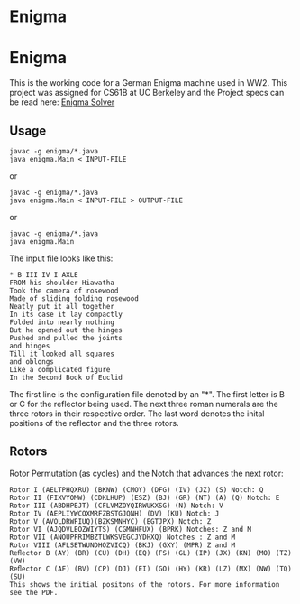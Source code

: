 # Enigma
Enigma
======

This is the working code for a German Enigma machine used in WW2. This project was assigned for CS61B at UC Berkeley and the Project specs can be read here:
[Enigma Solver](https://cs61bl.org/su19/projects/enigma/)

Usage
-----

    javac -g enigma/*.java
    java enigma.Main < INPUT-FILE
or

    javac -g enigma/*.java
    java enigma.Main < INPUT-FILE > OUTPUT-FILE
or

    javac -g enigma/*.java
    java enigma.Main

The input file looks like this:

    * B III IV I AXLE
    FROM his shoulder Hiawatha
    Took the camera of rosewood
    Made of sliding folding rosewood
    Neatly put it all together
    In its case it lay compactly
    Folded into nearly nothing
    But he opened out the hinges
    Pushed and pulled the joints
    and hinges
    Till it looked all squares
    and oblongs
    Like a complicated figure
    In the Second Book of Euclid

The first line is the configuration file denoted by an "*". The first letter is B or C for the reflector being used. The next three roman numerals are the three rotors in their respective order. The last word denotes the inital positions of the reflector and the three rotors. 

Rotors
------

Rotor Permutation (as cycles) and the Notch that advances the next rotor:

    Rotor I (AELTPHQXRU) (BKNW) (CMOY) (DFG) (IV) (JZ) (S) Notch: Q
    Rotor II (FIXVYOMW) (CDKLHUP) (ESZ) (BJ) (GR) (NT) (A) (Q) Notch: E
    Rotor III (ABDHPEJT) (CFLVMZOYQIRWUKXSG) (N) Notch: V
    Rotor IV (AEPLIYWCOXMRFZBSTGJQNH) (DV) (KU) Notch: J
    Rotor V (AVOLDRWFIUQ)(BZKSMNHYC) (EGTJPX) Notch: Z
    Rotor VI (AJQDVLEOZWIYTS) (CGMNHFUX) (BPRK) Notches: Z and M
    Rotor VII (ANOUPFRIMBZTLWKSVEGCJYDHXQ) Notches : Z and M
    Rotor VIII (AFLSETWUNDHOZVICQ) (BKJ) (GXY) (MPR) Z and M
    Reﬂector B (AY) (BR) (CU) (DH) (EQ) (FS) (GL) (IP) (JX) (KN) (MO) (TZ) (VW)
    Reﬂector C (AF) (BV) (CP) (DJ) (EI) (GO) (HY) (KR) (LZ) (MX) (NW) (TQ) (SU)
    This shows the initial positons of the rotors. For more information see the PDF.
